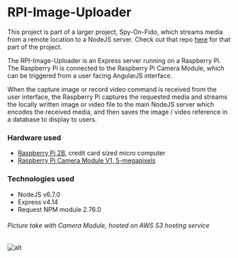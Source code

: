 # RPI-Image-Uploader

This project is part of a larger project, Spy-On-Fido, which streams media from a remote location to a NodeJS server. Check out that repo [here](https://github.com/DominicSerranoC14/Backend-Capstone) for that part of the project.

The RPI-Image-Uploader is an Express server running on a Raspberry Pi. The Raspberry Pi is connected to the Raspberry Pi Camera Module, which can be triggered from a user facing AngularJS interface.

When the capture image or record video command is received from the user interface, the Raspberry Pi captures the requested media and streams the locally written image or video file to the main NodeJS server which encodes the received media, and then saves the image / video reference in a database to display to users.


### Hardware used

  - [Raspberry Pi 2B](https://www.raspberrypi.org/products/raspberry-pi-2-model-b/), credit card sized micro computer
  - [Raspberry Pi Camera Module V1, 5-megapixels](https://www.raspberrypi.org/documentation/hardware/camera/README.md)


### Technologies used
  - NodeJS v6.7.0
  - Express v4.14
  - Request NPM module 2.76.0



###### Picture take with Camera Module, hosted on AWS S3 hosting service
![alt](https://s3.us-east-2.amazonaws.com/spyonfido/image111.jpg)  

